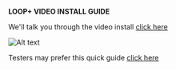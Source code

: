 **LOOP+ VIDEO INSTALL GUIDE**

We'll talk you through the video install [click here](https://www.youtube.com/watch?v=mFoOnipn5QQ)

![Alt text](https://fogbank-reporting-version-release.s3.us-east-1.amazonaws.com/Logo.png)

Testers may prefer this quick guide
[click here](https://github.com/the-serverless-zone/Loop-plus/blob/main/AWS-admins-quick-guide)

